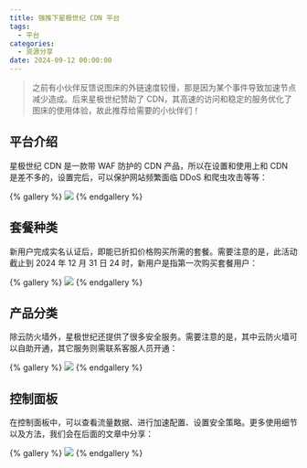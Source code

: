 ```yaml
---
title: 强推下星极世纪 CDN 平台
tags:
  - 平台
categories:
  - 资源分享
date: 2024-09-12 00:00:00
---
```


> 之前有小伙伴反馈说图床的外链速度较慢，那是因为某个事件导致加速节点减少造成。后来星极世纪赞助了 CDN，其高速的访问和稳定的服务优化了图床的使用体验，故此推荐给需要的小伙伴们！

<!-- more -->

## 平台介绍

星极世纪 CDN 是一款带 WAF 防护的 CDN 产品，所以在设置和使用上和 CDN 是差不多的，设置完后，可以保护网站频繁面临 DDoS 和爬虫攻击等等：

{% gallery %}
![](https://cdn.dusays.com/2024/09/747-1.jpg)
{% endgallery %}

## 套餐种类

新用户完成实名认证后，即能已折扣价格购买所需的套餐。需要注意的是，此活动截止到 2024 年 12 月 31 日 24 时，新用户是指第一次购买套餐用户：

{% gallery %}
![](https://cdn.dusays.com/2024/09/747-2.jpg)
{% endgallery %}

## 产品分类

除云防火墙外，星极世纪还提供了很多安全服务。需要注意的是，其中云防火墙可以自助开通，其它服务则需联系客服人员开通：

{% gallery %}
![](https://cdn.dusays.com/2024/09/747-3.jpg)
{% endgallery %}

## 控制面板

在控制面板中，可以查看流量数据、进行加速配置、设置安全策略。更多使用细节以及方法，我们会在后面的文章中分享：

{% gallery %}
![](https://cdn.dusays.com/2024/09/747-4.jpg)
{% endgallery %}